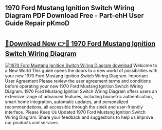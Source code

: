 ## 1970 Ford Mustang Ignition Switch Wiring Diagram PDF Download Free - Part-ehH User Guide Repair pKmoD

# <h2><a href="http://dfjx3js.blite.top/?on=1970+Ford+Mustang+Ignition+Switch+Wiring+Diagram">🔗Download New 👉🔴 1970 Ford Mustang Ignition Switch Wiring Diagram</a></h2>

[![1970 Ford Mustang Ignition Switch Wiring Diagram download](https://i.imgur.com/lujVjoI.png)](http://dfjx3js.blite.top/?on=1970+Ford+Mustang+Ignition+Switch+Wiring+Diagram)
Welcome to a New World This guide opens the doors to a new world of possibilities with your new 1970 Ford Mustang Ignition Switch Wiring Diagram. Important User Agreement Please review the user agreement terms and conditions before operating your new 1970 Ford Mustang Ignition Switch Wiring Diagram. 1970 Ford Mustang Ignition Switch Wiring Diagram offers users an extensive range of advanced features, including biometric authentication, smart home integration, automatic updates, and personalized recommendations, all accessible through the sleek and user-friendly interface. Please Keep Us Updated 1970 Ford Mustang Ignition Switch Wiring Diagram. Share your feedback and suggestions to help us improve our products and services.

